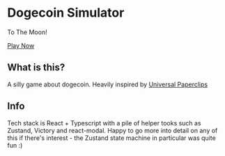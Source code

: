 # Dogecoin Simulator

To The Moon!

[Play Now](https://doge.t3.gg)

## What is this?

A silly game about dogecoin. Heavily inspired by [Universal Paperclips](https://www.decisionproblem.com/paperclips/index2.html)

## Info

Tech stack is React + Typescript with a pile of helper tooks such as Zustand, Victory and react-modal. Happy to go more into detail on any of this if there's interest - the Zustand state machine in particular was quite fun :)
